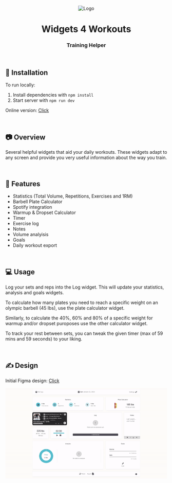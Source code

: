 <br>
<div align="center">
    <img width="50" src="./public/favicon.ico" alt="Logo">
    <h1>Widgets 4 Workouts</h1>
    <h3>Training Helper</h3>
</div>
<br>

## 📒 Installation
To run locally:

1. Install dependencies with `npm install`
2. Start server with `npm run dev`

Online version: [Click](https://edu-flores.github.io/projects/w4w/dist/index.html)

<br>

## 📷 Overview

Several helpful widgets that aid your daily workouts. These widgets adapt to any screen and provide you very useful information about the way you train.

<br>

## 🦾 Features

* Statistics (Total Volume, Repetitions, Exercises and 1RM)
* Barbell Plate Calculator
* Spotify integration
* Warmup & Dropset Calculator
* Timer
* Exercise log
* Notes
* Volume analyisis
* Goals
* Daily workout export

<br>

## 💻 Usage

Log your sets and reps into the Log widget. This will update your statistics, analysis and goals widgets.

To calculate how many plates you need to reach a specific weight on an olympic barbell (45 lbs), use the plate calculator widget.

Similarly, to calculate the 40%, 60% and 80% of a specific weight for warmup and/or dropset puroposes use the other calculator widget.

To track your rest between sets, you can tweak the given timer (max of 59 mins and 59 seconds) to your liking.

<br>

## ✍️ Design

Initial Figma design: [Click](https://www.figma.com/file/UEas8z3y1EDz8s8EHoEV4c/Widgets-4-Workouts?node-id=0%3A1&t=aMvxPbF7AH3Oa9JJ-1)

![W4W Demo](./src/assets/Demo.gif)
